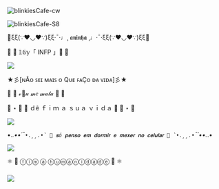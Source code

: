 ![blinkiesCafe-cw](https://github.com/user-attachments/assets/0cc9d546-5b4d-49c7-ad99-b1f626b67432)


![blinkiesCafe-S8](https://github.com/user-attachments/assets/6b5db197-354f-4466-b222-2cfff4b9cea6)


🌸ξξ(∵❤◡❤∵)ξξ·¯·♩¸ 𝖆𝖓𝖎𝖓𝖍𝖆 ¸♩·¯·ξξ(∵❤◡❤∵)ξξ🌸

🍡 🎀 𝟙𝟞𝕪「 INFP 」🎀 🍡



![](https://giffiles.alphacoders.com/254/2545.gif)

★彡[ɴÃᴏ ꜱᴇɪ ᴍᴀɪꜱ ᴏ Qᴜᴇ ꜰᴀÇᴏ ᴅᴀ ᴠɪᴅᴀ]彡★

🐎  🎀  𝓋🌺𝓊 𝓂𝑒 𝓂𝒶𝓉𝒶  🎀  🐎

🍩 ⋆ 🍡 🎀 ｄê  ｆｉｍ  ａ  ｓｕａ  ｖｉｄａ 🎀 🍡 ⋆ 🍩

![](https://giffiles.alphacoders.com/171/171488.gif)

•._.••´¯``•.¸¸.•` 🎀 𝐬ó 𝐩𝐞𝐧𝐬𝐨 𝐞𝐦 𝐝𝐨𝐫𝐦𝐢𝐫 𝐞 𝐦𝐞𝐱𝐞𝐫 𝐧𝐨 𝐜𝐞𝐥𝐮𝐥𝐚𝐫 🎀 `•.¸¸.•``¯´••._.•

![](https://github.com/ueite/ueite/assets/169856320/51d0b8d0-75b0-4b49-b030-7d1dc8aa9091)

⚛ 🎀 ⓕⓘⓜ ⓐ ⓗⓤⓜⓐⓝⓘⓓⓐⓓⓔ 🎀 ⚛
  
### ![](https://blogger.googleusercontent.com/img/b/R29vZ2xl/AVvXsEiAtsZgw14Kpac3I5-f7c08VRh57_Z4YieTV-Etsw77qIKhe4cqS9Mgstg7eChkOopXQLQRlEz2aewwFXLC_48k6_mxr5F_EG9jTpUsRP8mlnJqOLr6rH_EWBsX7mO-w-SUi7To2i6q8pZo/s1600/Gif+Gato+de+%25C3%25B3culos.gif)

<!--
**ueite/ueite** is a ✨ _special_ ✨ repository because its `README.md` (this file) appears on your GitHub profile.

Here are some ideas to get you started:

- 🔭 I’m currently working on ...
- 🌱 I’m currently learning ...
- 👯 I’m looking to collaborate on ...
- 🤔 I’m looking for help with ...
- 💬 Ask me about ...
- 📫 How to reach me: ...
- 😄 Pronouns: ...
- ⚡ Fun fact: ...
-->

